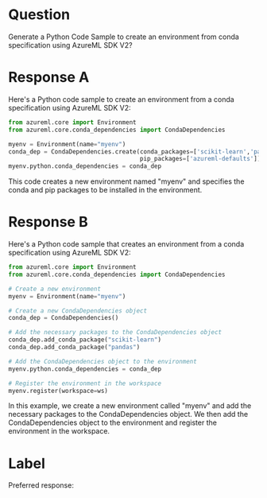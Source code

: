 
# Question

Generate a Python Code Sample to create an environment from conda specification using AzureML SDK V2?

# Response A

Here's a Python code sample to create an environment from a conda specification using AzureML SDK V2:

```python
from azureml.core import Environment
from azureml.core.conda_dependencies import CondaDependencies

myenv = Environment(name="myenv")
conda_dep = CondaDependencies.create(conda_packages=['scikit-learn','pandas'],
                                     pip_packages=['azureml-defaults'])
myenv.python.conda_dependencies = conda_dep
```

This code creates a new environment named "myenv" and specifies the conda and pip packages to be installed in the environment.

# Response B

Here's a Python code sample that creates an environment from a conda specification using AzureML SDK V2:

```python
from azureml.core import Environment
from azureml.core.conda_dependencies import CondaDependencies

# Create a new environment
myenv = Environment(name="myenv")

# Create a new CondaDependencies object
conda_dep = CondaDependencies()

# Add the necessary packages to the CondaDependencies object
conda_dep.add_conda_package("scikit-learn")
conda_dep.add_conda_package("pandas")

# Add the CondaDependencies object to the environment
myenv.python.conda_dependencies = conda_dep

# Register the environment in the workspace
myenv.register(workspace=ws)
```

In this example, we create a new environment called "myenv" and add the necessary packages to the CondaDependencies object. We then add the CondaDependencies object to the environment and register the environment in the workspace.

# Label

Preferred response: 
